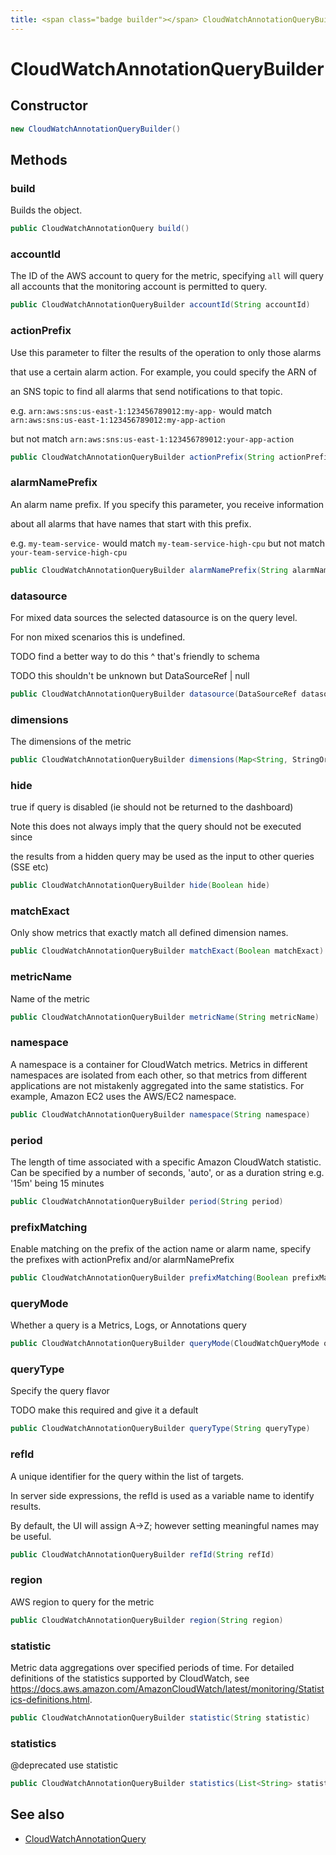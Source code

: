 ```yaml
---
title: <span class="badge builder"></span> CloudWatchAnnotationQueryBuilder
---
```

# <span class="badge builder"></span> CloudWatchAnnotationQueryBuilder

## Constructor

```java
new CloudWatchAnnotationQueryBuilder()
```
## Methods

### <span class="badge object-method"></span> build

Builds the object.

```java
public CloudWatchAnnotationQuery build()
```

### <span class="badge object-method"></span> accountId

The ID of the AWS account to query for the metric, specifying `all` will query all accounts that the monitoring account is permitted to query.

```java
public CloudWatchAnnotationQueryBuilder accountId(String accountId)
```

### <span class="badge object-method"></span> actionPrefix

Use this parameter to filter the results of the operation to only those alarms

that use a certain alarm action. For example, you could specify the ARN of

an SNS topic to find all alarms that send notifications to that topic.

e.g. `arn:aws:sns:us-east-1:123456789012:my-app-` would match `arn:aws:sns:us-east-1:123456789012:my-app-action`

but not match `arn:aws:sns:us-east-1:123456789012:your-app-action`

```java
public CloudWatchAnnotationQueryBuilder actionPrefix(String actionPrefix)
```

### <span class="badge object-method"></span> alarmNamePrefix

An alarm name prefix. If you specify this parameter, you receive information

about all alarms that have names that start with this prefix.

e.g. `my-team-service-` would match `my-team-service-high-cpu` but not match `your-team-service-high-cpu`

```java
public CloudWatchAnnotationQueryBuilder alarmNamePrefix(String alarmNamePrefix)
```

### <span class="badge object-method"></span> datasource

For mixed data sources the selected datasource is on the query level.

For non mixed scenarios this is undefined.

TODO find a better way to do this ^ that's friendly to schema

TODO this shouldn't be unknown but DataSourceRef | null

```java
public CloudWatchAnnotationQueryBuilder datasource(DataSourceRef datasource)
```

### <span class="badge object-method"></span> dimensions

The dimensions of the metric

```java
public CloudWatchAnnotationQueryBuilder dimensions(Map<String, StringOrArrayOfString> dimensions)
```

### <span class="badge object-method"></span> hide

true if query is disabled (ie should not be returned to the dashboard)

Note this does not always imply that the query should not be executed since

the results from a hidden query may be used as the input to other queries (SSE etc)

```java
public CloudWatchAnnotationQueryBuilder hide(Boolean hide)
```

### <span class="badge object-method"></span> matchExact

Only show metrics that exactly match all defined dimension names.

```java
public CloudWatchAnnotationQueryBuilder matchExact(Boolean matchExact)
```

### <span class="badge object-method"></span> metricName

Name of the metric

```java
public CloudWatchAnnotationQueryBuilder metricName(String metricName)
```

### <span class="badge object-method"></span> namespace

A namespace is a container for CloudWatch metrics. Metrics in different namespaces are isolated from each other, so that metrics from different applications are not mistakenly aggregated into the same statistics. For example, Amazon EC2 uses the AWS/EC2 namespace.

```java
public CloudWatchAnnotationQueryBuilder namespace(String namespace)
```

### <span class="badge object-method"></span> period

The length of time associated with a specific Amazon CloudWatch statistic. Can be specified by a number of seconds, 'auto', or as a duration string e.g. '15m' being 15 minutes

```java
public CloudWatchAnnotationQueryBuilder period(String period)
```

### <span class="badge object-method"></span> prefixMatching

Enable matching on the prefix of the action name or alarm name, specify the prefixes with actionPrefix and/or alarmNamePrefix

```java
public CloudWatchAnnotationQueryBuilder prefixMatching(Boolean prefixMatching)
```

### <span class="badge object-method"></span> queryMode

Whether a query is a Metrics, Logs, or Annotations query

```java
public CloudWatchAnnotationQueryBuilder queryMode(CloudWatchQueryMode queryMode)
```

### <span class="badge object-method"></span> queryType

Specify the query flavor

TODO make this required and give it a default

```java
public CloudWatchAnnotationQueryBuilder queryType(String queryType)
```

### <span class="badge object-method"></span> refId

A unique identifier for the query within the list of targets.

In server side expressions, the refId is used as a variable name to identify results.

By default, the UI will assign A->Z; however setting meaningful names may be useful.

```java
public CloudWatchAnnotationQueryBuilder refId(String refId)
```

### <span class="badge object-method"></span> region

AWS region to query for the metric

```java
public CloudWatchAnnotationQueryBuilder region(String region)
```

### <span class="badge object-method"></span> statistic

Metric data aggregations over specified periods of time. For detailed definitions of the statistics supported by CloudWatch, see https://docs.aws.amazon.com/AmazonCloudWatch/latest/monitoring/Statistics-definitions.html.

```java
public CloudWatchAnnotationQueryBuilder statistic(String statistic)
```

### <span class="badge object-method"></span> statistics

@deprecated use statistic

```java
public CloudWatchAnnotationQueryBuilder statistics(List<String> statistics)
```

## See also

 * <span class="badge object-type-class"></span> [CloudWatchAnnotationQuery](./object-CloudWatchAnnotationQuery.md)
